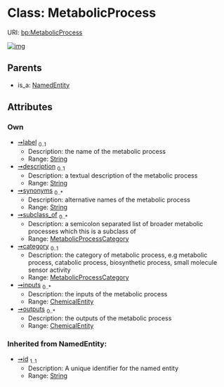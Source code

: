 
# Class: MetabolicProcess




URI: [bp:MetabolicProcess](http://w3id.org/ontogpt/metabolic-process-templateMetabolicProcess)


[![img](https://yuml.me/diagram/nofunky;dir:TB/class/[NamedEntity],[MetabolicProcessCategory],[ChemicalEntity]<outputs%200..*-%20[MetabolicProcess&#124;label:string%20%3F;description:string%20%3F;synonyms:string%20*;id(i):string],[ChemicalEntity]<inputs%200..*-%20[MetabolicProcess],[MetabolicProcessCategory]<category%200..1-%20[MetabolicProcess],[MetabolicProcessCategory]<subclass_of%200..*-%20[MetabolicProcess],[NamedEntity]^-[MetabolicProcess],[ChemicalEntity])](https://yuml.me/diagram/nofunky;dir:TB/class/[NamedEntity],[MetabolicProcessCategory],[ChemicalEntity]<outputs%200..*-%20[MetabolicProcess&#124;label:string%20%3F;description:string%20%3F;synonyms:string%20*;id(i):string],[ChemicalEntity]<inputs%200..*-%20[MetabolicProcess],[MetabolicProcessCategory]<category%200..1-%20[MetabolicProcess],[MetabolicProcessCategory]<subclass_of%200..*-%20[MetabolicProcess],[NamedEntity]^-[MetabolicProcess],[ChemicalEntity])

## Parents

 *  is_a: [NamedEntity](NamedEntity.md)

## Attributes


### Own

 * [➞label](metabolicProcess__label.md)  <sub>0..1</sub>
     * Description: the name of the metabolic process
     * Range: [String](types/String.md)
 * [➞description](metabolicProcess__description.md)  <sub>0..1</sub>
     * Description: a textual description of the metabolic process
     * Range: [String](types/String.md)
 * [➞synonyms](metabolicProcess__synonyms.md)  <sub>0..\*</sub>
     * Description: alternative names of the metabolic process
     * Range: [String](types/String.md)
 * [➞subclass_of](metabolicProcess__subclass_of.md)  <sub>0..\*</sub>
     * Description: a semicolon separated list of broader metabolic processes which this is a subclass of
     * Range: [MetabolicProcessCategory](MetabolicProcessCategory.md)
 * [➞category](metabolicProcess__category.md)  <sub>0..1</sub>
     * Description: the category of metabolic process, e.g metabolic process, catabolic process, biosynthetic process, small molecule sensor activity
     * Range: [MetabolicProcessCategory](MetabolicProcessCategory.md)
 * [➞inputs](metabolicProcess__inputs.md)  <sub>0..\*</sub>
     * Description: the inputs of the metabolic process
     * Range: [ChemicalEntity](ChemicalEntity.md)
 * [➞outputs](metabolicProcess__outputs.md)  <sub>0..\*</sub>
     * Description: the outputs of the metabolic process
     * Range: [ChemicalEntity](ChemicalEntity.md)

### Inherited from NamedEntity:

 * [➞id](namedEntity__id.md)  <sub>1..1</sub>
     * Description: A unique identifier for the named entity
     * Range: [String](types/String.md)
